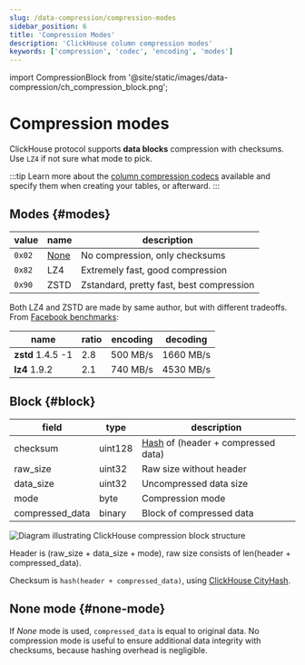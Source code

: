 ```yaml
---
slug: /data-compression/compression-modes
sidebar_position: 6
title: 'Compression Modes'
description: 'ClickHouse column compression modes'
keywords: ['compression', 'codec', 'encoding', 'modes']
---
```


import CompressionBlock from '@site/static/images/data-compression/ch_compression_block.png';

# Compression modes

ClickHouse protocol supports **data blocks** compression with checksums.
Use `LZ4` if not sure what mode to pick.

:::tip
Learn more about the [column compression codecs](/sql-reference/statements/create/table#column_compression_codec) available and specify them when creating your tables, or afterward.
:::

## Modes {#modes}

| value  | name               | description                              |
|--------|--------------------|------------------------------------------|
| `0x02` | [None](#none-mode) | No compression, only checksums           |
| `0x82` | LZ4                | Extremely fast, good compression         |
| `0x90` | ZSTD               | Zstandard, pretty fast, best compression |

Both LZ4 and ZSTD are made by same author, but with different tradeoffs.
From [Facebook benchmarks](https://facebook.github.io/zstd/#benchmarks):

| name              | ratio | encoding | decoding  |
|-------------------|-------|----------|-----------|
| **zstd** 1.4.5 -1 | 2.8   | 500 MB/s | 1660 MB/s |
| **lz4** 1.9.2     | 2.1   | 740 MB/s | 4530 MB/s |

## Block {#block}

| field           | type    | description                                      |
|-----------------|---------|--------------------------------------------------|
| checksum        | uint128 | [Hash](../native-protocol/hash.md) of (header + compressed data) |
| raw_size        | uint32  | Raw size without header                          |
| data_size       | uint32  | Uncompressed data size                           |
| mode            | byte    | Compression mode                                 |
| compressed_data | binary  | Block of compressed data                         |

<img src={CompressionBlock} alt="Diagram illustrating ClickHouse compression block structure" />

Header is (raw_size + data_size + mode), raw size consists of len(header + compressed_data).

Checksum is `hash(header + compressed_data)`, using [ClickHouse CityHash](../native-protocol/hash.md).

## None mode {#none-mode}

If *None* mode is used, `compressed_data` is equal to original data.
No compression mode is useful to ensure additional data integrity with checksums, because
hashing overhead is negligible.
